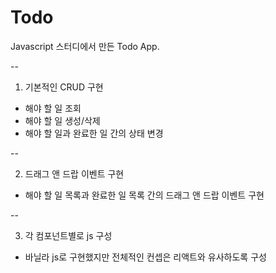# Todo

Javascript 스터디에서 만든 Todo App. 

--

1. 기본적인 CRUD 구현
 - 해야 할 일 조회
 - 해야 할 일 생성/삭제
 - 해야 할 일과 완료한 일 간의 상태 변경

--

2. 드래그 앤 드랍 이벤트 구현
 - 해야 할 일 목록과 완료한 일 목록 간의 드래그 앤 드랍 이벤트 구현

--

3. 각 컴포넌트별로 js 구성 
 - 바닐라 js로 구현했지만 전체적인 컨셉은 리액트와 유사하도록 구성
 
